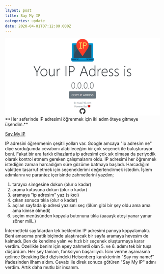 ```yaml
---
layout: post
title: Say My IP
categories: update
date: 2020-04-01T07:12:00.000Z
---
```

<img src="/images/fulls/2020-04-01-saymyip.png" class="fit image">
**Her seferinde IP adresimi öğrenmek için iki adım öteye gitmeye üşendim.**

[Say My IP][say my ip]

IP adresini öğrenmenin çeşitli yolları var. Google amcaya "ip adresim ne" diye sorduğumda cevabımı alabileceğim bir çok seçenek ile buluşturuyor beni. Fakat bir ara farklı cihazlarda ip adresimi çok sık olmasa da periyodik olarak kontrol etmem gereken çalışmalarım oldu. IP adresimi her öğrenmek istediğim zaman harcadığım süre gözüme batmaya başladı. Harcadığım vakitten tasarruf etmek için seçeneklerimi değerlendirmek istedim.
İşlem adımlarını ve parantez içerisinde zahmetlerini yazdım;
1. tarayıcı simgesine dokun (olur o kadar)
2. arama kutusuna dokun (olur o kadar)
3. aramaya "ip adresim" yaz (sıkıcı)
4. çıkan sonuca tıkla (olur o kadar)
5. açılan sayfada ip adresi yazısını seç (ölüm gibi bir şey oldu ama ama ama kimse ölmedi)
6. seçim menüsünden kopyala butonuna tıkla (aaaaşk ateşi yanar yanar söner miii..)

İnternetteki sayfalardan tek beklentim IP adresimi panoya kopyalamaktı. Beni amacıma pratik biçimde ulaştıracak bir sayfa aramaya hevesim de kalmadı. Ben de kendime yalın ve hızlı bir seçenek oluşturmaya karar verdim. Özellikle benim için epey zahmetli olan 5. ve 6. adımı tek bir tuşa düşürdüm. Her şey tamam, fonksiyon başarılıydı. İsim verme aşamasına gelince Breaking Bad dizisindeki Heisenberg karakterinin "Say my name!" ifadesinden ilham aldım. Cevabı ile direk sonuca götüren "Say My IP" adını verdim. Artık daha mutlu bir insanım.

[say my ip]: https://muaz742.com/saymyip/ "Say My IP"
